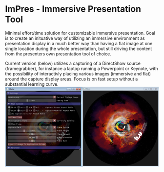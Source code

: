ImPres - Immersive Presentation Tool
===========

Minimal effort/time solution for customizable immersive presentation.
Goal is to create an inituative way of utilizing an immersive environment as presentation display in a much better way than having a flat image at one single location during the whole presentation, but still driving the content from the presenters own presentation tool of choice.

Current version (below) utilizes a capturing of a DirectShow source (framegrabber), for instance a laptop running a Powerpoint or Keynote, with the possibility of interactivly placing various images (immersive and flat) around the capture display areas. Focus is on fast setup without a substantial learning curve. 
![Screenshot](screenshot.PNG "Screenshot")